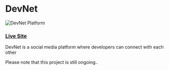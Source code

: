 # DevNet

![DevNet Platform](https://res.cloudinary.com/seunstore/image/upload/v1594394007/devnet_uzxvgr.png)

### [Live Site](https://serene-cove-22488.herokuapp.com/)


DevNet is a social media platform where developers can connect with each other

Please note that this project is still ongoing..
